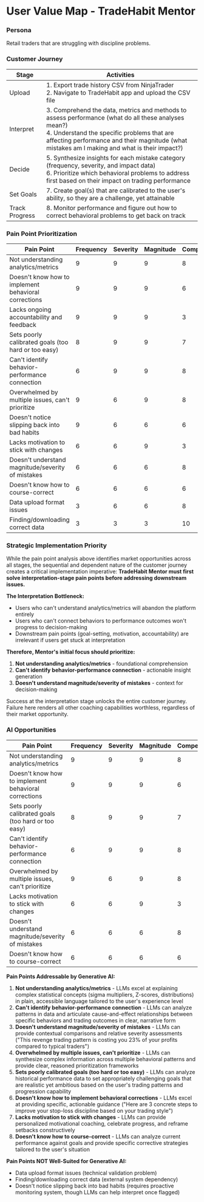 # User Value Map - TradeHabit Mentor

### Persona
Retail traders that are struggling with discipline problems.

### Customer Journey
| Stage | Activities |
|-------|------------|
| Upload | 1. Export trade history CSV from NinjaTrader <br/>2. Navigate to TradeHabit app and upload the CSV file |
| Interpret | 3. Comprehend the data, metrics and methods to assess performance (what do all these analyses mean?) <br/>4. Understand the specific problems that are affecting performance and their magnitude (what mistakes am I making and what is their impact?) |
| Decide | 5. Synthesize insights for each mistake category (frequency, severity, and impact data) <br/>6. Prioritize which behavioral problems to address first based on their impact on trading performance |
| Set Goals | 7. Create goal(s) that are calibrated to the user's ability, so they are a challenge, yet attainable |
| Track Progress | 8. Monitor performance and figure out how to correct behavioral problems to get back on track  |

### Pain Point Prioritization

| Pain Point | Frequency | Severity | Magnitude | Competition | Contrast |
|------------|-----------|----------|-----------|-------------|----------|
| Not understanding analytics/metrics | 9 | 9 | 9 | 8 | 9 |
| Doesn't know how to implement behavioral corrections | 9 | 9 | 9 | 6 | 9 |
| Lacks ongoing accountability and feedback | 9 | 9 | 9 | 3 | 9 |
| Sets poorly calibrated goals (too hard or too easy) | 8 | 9 | 9 | 7 | 6 |
| Can't identify behavior-performance connection | 6 | 9 | 9 | 8 | 9 |
| Overwhelmed by multiple issues, can't prioritize | 9 | 6 | 9 | 8 | 9 |
| Doesn't notice slipping back into bad habits | 9 | 6 | 6 | 6 | 6 |
| Lacks motivation to stick with changes | 6 | 6 | 9 | 3 | 6 |
| Doesn't understand magnitude/severity of mistakes | 6 | 6 | 6 | 8 | 6 |
| Doesn't know how to course-correct | 6 | 6 | 6 | 6 | 6 |
| Data upload format issues | 3 | 6 | 6 | 8 | 3 |
| Finding/downloading correct data | 3 | 3 | 3 | 10 | 10 |

### Strategic Implementation Priority

While the pain point analysis above identifies market opportunities across all stages, the sequential and dependent nature of the customer journey creates a critical implementation imperative: **TradeHabit Mentor must first solve interpretation-stage pain points before addressing downstream issues.**

**The Interpretation Bottleneck:**
- Users who can't understand analytics/metrics will abandon the platform entirely
- Users who can't connect behaviors to performance outcomes won't progress to decision-making
- Downstream pain points (goal-setting, motivation, accountability) are irrelevant if users get stuck at interpretation

**Therefore, Mentor's initial focus should prioritize:**
1. **Not understanding analytics/metrics** - foundational comprehension
2. **Can't identify behavior-performance connection** - actionable insight generation  
3. **Doesn't understand magnitude/severity of mistakes** - context for decision-making

Success at the interpretation stage unlocks the entire customer journey. Failure here renders all other coaching capabilities worthless, regardless of their market opportunity.


### AI Opportunities

| Pain Point | Frequency | Severity | Magnitude | Competition | Contrast |
|------------|-----------|----------|-----------|-------------|----------|
| Not understanding analytics/metrics | 9 | 9 | 9 | 8 | 9 |
| Doesn't know how to implement behavioral corrections | 9 | 9 | 9 | 6 | 9 |
| Sets poorly calibrated goals (too hard or too easy) | 8 | 9 | 9 | 7 | 6 |
| Can't identify behavior-performance connection | 6 | 9 | 9 | 8 | 9 |
| Overwhelmed by multiple issues, can't prioritize | 9 | 6 | 9 | 8 | 9 |
| Lacks motivation to stick with changes | 6 | 6 | 9 | 3 | 6 |
| Doesn't understand magnitude/severity of mistakes | 6 | 6 | 6 | 8 | 6 |
| Doesn't know how to course-correct | 6 | 6 | 6 | 6 | 6 |

**Pain Points Addressable by Generative AI:**

1. **Not understanding analytics/metrics** - LLMs excel at explaining complex statistical concepts (sigma multipliers, Z-scores, distributions) in plain, accessible language tailored to the user's experience level
2. **Can't identify behavior-performance connection** - LLMs can analyze patterns in data and articulate cause-and-effect relationships between specific behaviors and trading outcomes in clear, narrative form
3. **Doesn't understand magnitude/severity of mistakes** - LLMs can provide contextual comparisons and relative severity assessments ("This revenge trading pattern is costing you 23% of your profits compared to typical traders")
4. **Overwhelmed by multiple issues, can't prioritize** - LLMs can synthesize complex information across multiple behavioral patterns and provide clear, reasoned prioritization frameworks
5. **Sets poorly calibrated goals (too hard or too easy)** - LLMs can analyze historical performance data to set appropriately challenging goals that are realistic yet ambitious based on the user's trading patterns and progression capability
6. **Doesn't know how to implement behavioral corrections** - LLMs excel at providing specific, actionable guidance ("Here are 3 concrete steps to improve your stop-loss discipline based on your trading style")
7. **Lacks motivation to stick with changes** - LLMs can provide personalized motivational coaching, celebrate progress, and reframe setbacks constructively
8. **Doesn't know how to course-correct** - LLMs can analyze current performance against goals and provide specific corrective strategies tailored to the user's situation

**Pain Points NOT Well-Suited for Generative AI:**
- Data upload format issues (technical validation problem)
- Finding/downloading correct data (external system dependency)
- Doesn't notice slipping back into bad habits (requires proactive monitoring system, though LLMs can help interpret once flagged)